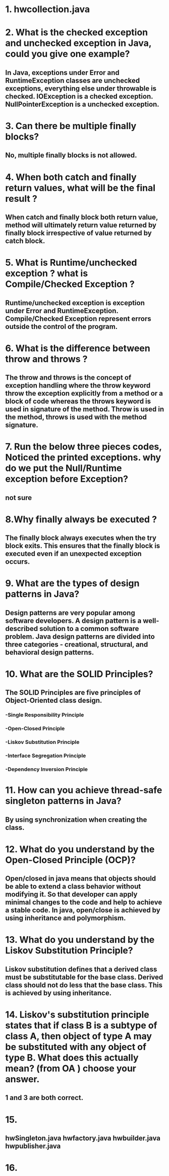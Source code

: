 # 1. hwcollection.java
##
# 2. What is the checked exception and unchecked exception in Java, could you give one example?
## In Java, exceptions under Error and RuntimeException classes are unchecked exceptions, everything else under throwable is checked. IOException is a checked exception. NullPointerException is a unchecked exception.
# 3. Can there be multiple finally blocks?
## No, multiple finally blocks is not allowed. 
# 4. When both catch and finally return values, what will be the final result ?
## When catch and finally block both return value, method will ultimately return value returned by finally block irrespective of value returned by catch block.
# 5. What is Runtime/unchecked exception ? what is Compile/Checked Exception ?
## Runtime/unchecked exception is exception under Error and RuntimeException. Compile/Checked Exception represent errors outside the control of the program.
# 6. What is the difference between throw and throws ?
## The throw and throws is the concept of exception handling where the throw keyword throw the exception explicitly from a method or a block of code whereas the throws keyword is used in signature of the method. Throw is used in the method, throws is used with the method signature. 
# 7. Run the below three pieces codes, Noticed the printed exceptions. why do we put the Null/Runtime exception before Exception?
## not sure 
# 8.Why finally always be executed ?
## The finally block always executes when the try block exits. This ensures that the finally block is executed even if an unexpected exception occurs.
# 9. What are the types of design patterns in Java?
## Design patterns are very popular among software developers. A design pattern is a well-described solution to a common software problem. Java design patterns are divided into three categories - creational, structural, and behavioral design patterns.
# 10. What are the SOLID Principles?
## The SOLID Principles are five principles of Object-Oriented class design.
### -Single Responsibility Principle
### -Open-Closed Principle
### -Liskov Substitution Principle
### -Interface Segregation Principle
### -Dependency Inversion Principle
# 11. How can you achieve thread-safe singleton patterns in Java?
## By using synchronization when creating the class.
# 12. What do you understand by the Open-Closed Principle (OCP)?
## Open/closed in java means that objects should be able to extend a class behavior without modifying it. So that developer can apply minimal changes to the code and help to achieve a stable code. In java, open/close is achieved by using inheritance and polymorphism.
# 13. What do you understand by the Liskov Substitution Principle?
## Liskov substitution defines that a derived class must be substitutable for the base class. Derived class should not do less that the base class. This is achieved by using inheritance.
# 14. Liskov's substitution principle states that if class B is a subtype of class A, then object of type A may be substituted with any object of type B. What does this actually mean? (from OA ) choose your answer.
## 1 and 3 are both correct.
# 15.
## hwSingleton.java hwfactory.java hwbuilder.java hwpublisher.java
# 16.